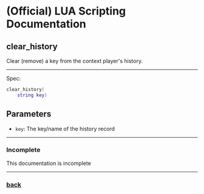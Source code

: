 
# (Official) LUA Scripting Documentation

## clear_history

Clear (remove) a key from the context player's history.

___

Spec:

```lua
clear_history(
	string key)
```

## Parameters

- `key`: The key/name of the history record

___

### Incomplete

This documentation is incomplete

___

### [back](../history)
